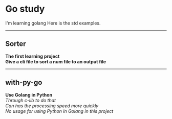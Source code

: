 # Go study

I'm learning golang
Here is the std examples.

- - -
## Sorter
**The first learning project**  
**Give a cli file to sort a num file to an output file**  

- - -
## with-py-go
**Use Golang in Python**  
_Through c-lib to do that_  
_Can has the processing speed more quickly_  
_No usage for using Python in Golang in this project_  
